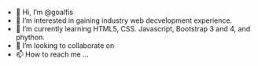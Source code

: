 - 👋 Hi, I’m @goalfis
- 👀 I’m interested in gaining industry web decvelopment experience.
- 🌱 I’m currently learning HTML5, CSS. Javascript, Bootstrap 3 and 4, and phython.
- 💞️ I’m looking to collaborate on 
- 📫 How to reach me ...

<!---
goalfis/goalfis is a ✨ special ✨ repository because its `README.md` (this file) appears on your GitHub profile.
You can click the Preview link to take a look at your changes.
--->
